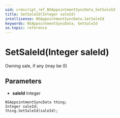 ```yaml
---
uid: crmscript_ref_NSAppointmentSyncData_SetSaleId
title: SetSaleId(Integer saleId)
intellisense: NSAppointmentSyncData.SetSaleId
keywords: NSAppointmentSyncData, GetSaleId
so.topic: reference
---
```


# SetSaleId(Integer saleId)

Owning sale, if any (may be 0)

## Parameters

* **saleId** Integer

```crmscript
NSAppointmentSyncData thing;
Integer saleId;
thing.SetSaleId(saleId);
```

